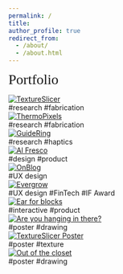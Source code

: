 ```yaml
---
permalink: /
title:
author_profile: true
redirect_from: 
  - /about/
  - /about.html
---
```


<span style="font-family: Chewy; font-size: 2em;">Portfolio</span>
<br>
<div class="container">
  <div class="about-box">
    <a href="/publication/2024-textureslicer">
      <img src="images/textureslicer.png" alt="TextureSlicer">
    </a>
    <div class="centered">#research #fabrication</div>
  </div>
  <div class="about-box">
    <a href="/publication/2024-thermopixels">
      <img src="images/thermopixels.png" alt="ThermoPixels" >
    </a>
    <div class="centered">#research #fabrication</div>
  </div>
  <div class="about-box">
    <a href="/publication/2022-guidering">
      <img src="images/guidering.GIF" alt="GuideRing">
    </a>
    <div class="centered">#research #haptics</div>
  </div>

  <div class="about-box">
    <a href="/portfolio/6-2024-alfresco">
      <img src="images/alfresco-square.png" alt="Al Fresco">
    </a>
    <div class="centered">#design #product</div>

  </div>
  <div class="about-box">
    <a href="/portfolio/6-2023-on_blog">
      <img src="images/on_blog_square.png" alt="OnBlog">
    </a>
    <div class="centered">#UX design</div>
  </div>
  <div class="about-box">
    <a href="/portfolio/7-2022-evergrow">
      <img src="images/evergrow_square.png" alt="Evergrow">
    </a> 
    <div class="centered">#UX design #FinTech #IF Award</div>

  </div>
  <div class="about-box">
    <a href="/portfolio/8-2022-blocks">
      <img src="images/blocks_square.png" alt="Ear for blocks">
    </a> 
    <div class="centered">#interactive #product</div>
  </div>
  <div class="about-box">
    <a href="/portfolio/9-2024-hanging">
      <img src="images/hanging-in-there_square.png" alt="Are you hanging in there?">
    </a> 
    <div class="centered">#poster #drawing</div>
  </div>
  <div class="about-box">
    <a href="/portfolio/4-2024-textureslicer">
      <img src="images/Texture_Slicer_poster.jpg" alt="TextureSlicer Poster">
    </a> 
    <div class="centered">#poster #texture</div>
  </div>
  <div class="about-box">
    <a href="/portfolio/9-2020-closet">
      <img src="images/closet_square.jpg" alt="Out of the closet">
    </a> 
    <div class="centered">#poster #drawing</div>
  </div>
  
</div>

